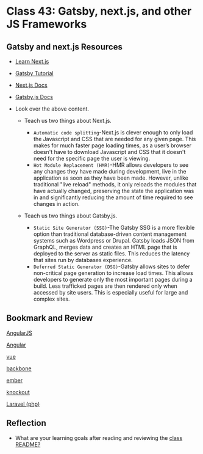 # Class 43: Gatsby, next.js, and other JS Frameworks

## Gatsby and next.js Resources

- [Learn Next.js](https://nextjs.org/learn/basics/getting-started)

- [Gatsby Tutorial](https://www.gatsbyjs.org/tutorial/)

- [Next.js Docs](https://nextjs.org/docs)

- [Gatsby.js Docs](https://www.gatsbyjs.org/docs/)

- Look over the above content.
  - Teach us two things about Next.js.

    - `Automatic code splitting`-Next.js is clever enough to only load the Javascript and CSS that are needed for any given page. This makes for much faster page loading times, as a user’s browser doesn't have to download Javascript and CSS that it doesn't need for the specific page the user is viewing.
    - `Hot Module Replacement (HMR)`-HMR allows developers to see any changes they have made during development, live in the application as soon as they have been made. However, unlike traditional "live reload" methods, it only reloads the modules that have actually changed, preserving the state the application was in and significantly reducing the amount of time required to see changes in action.


  - Teach us two things about Gatsby.js.

    - `Static Site Generator (SSG)`-The Gatsby SSG is a more flexible option than traditional database-driven content management systems such as Wordpress or Drupal. Gatsby loads JSON from GraphQL, merges data and creates an HTML page that is deployed to the server as static files. This reduces the latency that sites run by databases experience.
    - `Deferred Static Generator (DSG)`-Gatsby allows sites to defer non-critical page generation to increase load times. This allows developers to generate only the most important pages during a build. Less trafficked pages are then rendered only when accessed by site users. This is especially useful for large and complex sites.



## Bookmark and Review

[AngularJS](https://angularjs.org/)

[Angular](https://angular.io/)

[vue](https://vuejs.org/)

[backbone](http://backbonejs.org/)

[ember](https://www.emberjs.com/)

[knockout](https://knockoutjs.com/)

[Laravel (php)](https://laravel.com/)

## Reflection

- What are your learning goals after reading and reviewing the [class README?](https://codefellows.github.io/code-401-javascript-guide/curriculum/class-43/)